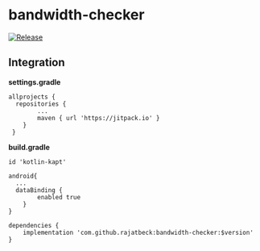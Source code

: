 # bandwidth-checker

[![Release](https://jitpack.io/v/rajatbeck/bandwidth-checker.svg)](https://jitpack.io/#rajatbeck/bandwidth-checker)

## Integration ##

**settings.gradle**
```
allprojects {
  repositories {
		...
		maven { url 'https://jitpack.io' }
	}
 }
``` 
**build.gradle**
```
id 'kotlin-kapt'

android{
  ...
  dataBinding {
        enabled true
    }
}

dependencies {
	implementation 'com.github.rajatbeck:bandwidth-checker:$version'
}
```  
